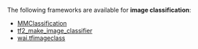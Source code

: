 The following frameworks are available for **image classification**:

* [MMClassification](mmclassification.md)
* [tf2_make_image_classifier](tf2_make_image_classifier.md)
* [wai.tfimageclass](wai.tfimageclass.md)
